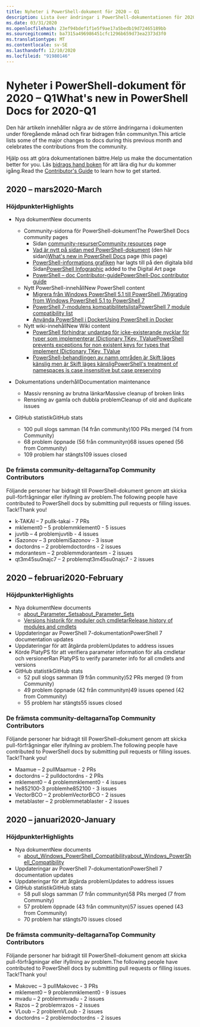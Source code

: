 ```yaml
---
title: Nyheter i PowerShell-dokument för 2020 – Q1
description: Lista över ändringar i PowerShell-dokumentationen för 2020 – Q1
ms.date: 03/31/2020
ms.openlocfilehash: 23ef94bdef1f1e5f9ae17a5bedb19d72465189bb
ms.sourcegitcommit: ba7315a496986451cfc1296b659d73ea2373d3f0
ms.translationtype: MT
ms.contentlocale: sv-SE
ms.lasthandoff: 12/10/2020
ms.locfileid: "91980146"
---
```

# <a name="whats-new-in-powershell-docs-for-2020-q1"></a><span data-ttu-id="398d3-103">Nyheter i PowerShell-dokument för 2020 – Q1</span><span class="sxs-lookup"><span data-stu-id="398d3-103">What's new in PowerShell Docs for 2020-Q1</span></span>

<span data-ttu-id="398d3-104">Den här artikeln innehåller några av de större ändringarna i dokumenten under föregående månad och firar bidragen från communityn.</span><span class="sxs-lookup"><span data-stu-id="398d3-104">This article lists some of the major changes to docs during this previous month and celebrates the contributions from the community.</span></span>

<span data-ttu-id="398d3-105">Hjälp oss att göra dokumentationen bättre.</span><span class="sxs-lookup"><span data-stu-id="398d3-105">Help us make the documentation better for you.</span></span> <span data-ttu-id="398d3-106">Läs [bidrags hand boken][contrib] för att lära dig hur du kommer igång.</span><span class="sxs-lookup"><span data-stu-id="398d3-106">Read the [Contributor's Guide][contrib] to learn how to get started.</span></span>

## <a name="2020-march"></a><span data-ttu-id="398d3-107">2020 – mars</span><span class="sxs-lookup"><span data-stu-id="398d3-107">2020-March</span></span>

### <a name="highlights"></a><span data-ttu-id="398d3-108">Höjdpunkter</span><span class="sxs-lookup"><span data-stu-id="398d3-108">Highlights</span></span>

- <span data-ttu-id="398d3-109">Nya dokument</span><span class="sxs-lookup"><span data-stu-id="398d3-109">New documents</span></span>
  - <span data-ttu-id="398d3-110">Community-sidorna för PowerShell-dokument</span><span class="sxs-lookup"><span data-stu-id="398d3-110">The PowerShell Docs community pages</span></span>
    - <span data-ttu-id="398d3-111">Sidan [community-resurser](/powershell/scripting/community/community-support)</span><span class="sxs-lookup"><span data-stu-id="398d3-111">[Community resources](/powershell/scripting/community/community-support) page</span></span>
    - <span data-ttu-id="398d3-112">[Vad är nytt på sidan med PowerShell-dokument](#2020-march) (den här sidan)</span><span class="sxs-lookup"><span data-stu-id="398d3-112">[What's new in PowerShell Docs](#2020-march) page (this page)</span></span>
    - <span data-ttu-id="398d3-113">[PowerShell-informations grafiken](https://github.com/MicrosoftDocs/PowerShell-Docs/blob/staging/assets/PowerShell_7_Infographic.pdf) har lagts till på den digitala bild Sidan</span><span class="sxs-lookup"><span data-stu-id="398d3-113">[PowerShell Infographic](https://github.com/MicrosoftDocs/PowerShell-Docs/blob/staging/assets/PowerShell_7_Infographic.pdf) added to the Digital Art page</span></span>
    - [<span data-ttu-id="398d3-114">PowerShell – doc Contributor-guide</span><span class="sxs-lookup"><span data-stu-id="398d3-114">PowerShell-Doc contributor guide</span></span>](/powershell/scripting/community/contributing/overview)
  - <span data-ttu-id="398d3-115">Nytt PowerShell-innehåll</span><span class="sxs-lookup"><span data-stu-id="398d3-115">New PowerShell content</span></span>
    - [<span data-ttu-id="398d3-116">Migrera från Windows PowerShell 5.1 till PowerShell 7</span><span class="sxs-lookup"><span data-stu-id="398d3-116">Migrating from Windows PowerShell 5.1 to PowerShell 7</span></span>](/powershell/scripting/whats-new/migrating-from-windows-powershell-51-to-powershell-7)
    - [<span data-ttu-id="398d3-117">PowerShell 7-modulens kompatibilitetslista</span><span class="sxs-lookup"><span data-stu-id="398d3-117">PowerShell 7 module compatibility list</span></span>](/PowerShell/scripting/whats-new/module-compatibility)
    - [<span data-ttu-id="398d3-118">Använda PowerShell i Docker</span><span class="sxs-lookup"><span data-stu-id="398d3-118">Using PowerShell in Docker</span></span>](/powershell/scripting/install/powershell-in-docker)
  - <span data-ttu-id="398d3-119">Nytt wiki-innehåll</span><span class="sxs-lookup"><span data-stu-id="398d3-119">New Wiki content</span></span>
    - [<span data-ttu-id="398d3-120">PowerShell förhindrar undantag för icke-existerande nycklar för typer som implementerar IDictionary TKey, TValue</span><span class="sxs-lookup"><span data-stu-id="398d3-120">PowerShell prevents exceptions for non existent keys for types that implement IDictionary TKey, TValue</span></span>](https://github.com/MicrosoftDocs/PowerShell-Docs/wiki/PowerShell-prevents-exceptions-for-non-existent-keys-for-types-that-implement-IDictionary-TKey,-TValue-)
    - [<span data-ttu-id="398d3-121">PowerShell-behandlingen av namn områden är Skift läges känslig men är Skift läges känslig</span><span class="sxs-lookup"><span data-stu-id="398d3-121">PowerShell's treatment of namespaces is case insensitive but case preserving</span></span>](https://github.com/MicrosoftDocs/PowerShell-Docs/wiki/PowerShell's-treatment-of-namespaces-is-case-insensitive-but-case-preserving)

- <span data-ttu-id="398d3-122">Dokumentations underhåll</span><span class="sxs-lookup"><span data-stu-id="398d3-122">Documentation maintenance</span></span>
  - <span data-ttu-id="398d3-123">Massiv rensning av brutna länkar</span><span class="sxs-lookup"><span data-stu-id="398d3-123">Massive cleanup of broken links</span></span>
  - <span data-ttu-id="398d3-124">Rensning av gamla och dubbla problem</span><span class="sxs-lookup"><span data-stu-id="398d3-124">Cleanup of old and duplicate issues</span></span>

- <span data-ttu-id="398d3-125">GitHub statistik</span><span class="sxs-lookup"><span data-stu-id="398d3-125">GitHub stats</span></span>
  - <span data-ttu-id="398d3-126">100 pull slogs samman (14 från community)</span><span class="sxs-lookup"><span data-stu-id="398d3-126">100 PRs merged (14 from Community)</span></span>
  - <span data-ttu-id="398d3-127">68 problem öppnade (56 från communityn)</span><span class="sxs-lookup"><span data-stu-id="398d3-127">68 issues opened (56 from Community)</span></span>
  - <span data-ttu-id="398d3-128">109 problem har stängts</span><span class="sxs-lookup"><span data-stu-id="398d3-128">109 issues closed</span></span>

### <a name="top-community-contributors"></a><span data-ttu-id="398d3-129">De främsta community-deltagarna</span><span class="sxs-lookup"><span data-stu-id="398d3-129">Top Community Contributors</span></span>

<span data-ttu-id="398d3-130">Följande personer har bidragit till PowerShell-dokument genom att skicka pull-förfrågningar eller ifyllning av problem.</span><span class="sxs-lookup"><span data-stu-id="398d3-130">The following people have contributed to PowerShell docs by submitting pull requests or filling issues.</span></span> <span data-ttu-id="398d3-131">Tack!</span><span class="sxs-lookup"><span data-stu-id="398d3-131">Thank you!</span></span>

- <span data-ttu-id="398d3-132">k-TAKAI – 7 pull</span><span class="sxs-lookup"><span data-stu-id="398d3-132">k-takai - 7 PRs</span></span>
- <span data-ttu-id="398d3-133">mklement0 – 5 problem</span><span class="sxs-lookup"><span data-stu-id="398d3-133">mklement0 - 5 issues</span></span>
- <span data-ttu-id="398d3-134">juvtib – 4 problem</span><span class="sxs-lookup"><span data-stu-id="398d3-134">juvtib - 4 issues</span></span>
- <span data-ttu-id="398d3-135">iSazonov – 3 problem</span><span class="sxs-lookup"><span data-stu-id="398d3-135">iSazonov - 3 issue</span></span>
- <span data-ttu-id="398d3-136">doctordns – 2 problem</span><span class="sxs-lookup"><span data-stu-id="398d3-136">doctordns - 2 issues</span></span>
- <span data-ttu-id="398d3-137">mdorantesm – 2 problem</span><span class="sxs-lookup"><span data-stu-id="398d3-137">mdorantesm - 2 issues</span></span>
- <span data-ttu-id="398d3-138">qt3m45su0najc7 – 2 problem</span><span class="sxs-lookup"><span data-stu-id="398d3-138">qt3m45su0najc7 - 2 issues</span></span>

## <a name="2020-february"></a><span data-ttu-id="398d3-139">2020 – februari</span><span class="sxs-lookup"><span data-stu-id="398d3-139">2020-February</span></span>

### <a name="highlights"></a><span data-ttu-id="398d3-140">Höjdpunkter</span><span class="sxs-lookup"><span data-stu-id="398d3-140">Highlights</span></span>

- <span data-ttu-id="398d3-141">Nya dokument</span><span class="sxs-lookup"><span data-stu-id="398d3-141">New documents</span></span>
  - [<span data-ttu-id="398d3-142">about_Parameter_Sets</span><span class="sxs-lookup"><span data-stu-id="398d3-142">about_Parameter_Sets</span></span>](/powershell/module/microsoft.powershell.core/about/about_parameter_sets)
  - [<span data-ttu-id="398d3-143">Versions historik för moduler och cmdletar</span><span class="sxs-lookup"><span data-stu-id="398d3-143">Release history of modules and cmdlets</span></span>](/powershell/scripting/whats-new/cmdlet-versions)
- <span data-ttu-id="398d3-144">Uppdateringar av PowerShell 7-dokumentation</span><span class="sxs-lookup"><span data-stu-id="398d3-144">PowerShell 7 documentation updates</span></span>
- <span data-ttu-id="398d3-145">Uppdateringar för att åtgärda problem</span><span class="sxs-lookup"><span data-stu-id="398d3-145">Updates to address issues</span></span>
- <span data-ttu-id="398d3-146">Körde PlatyPS för att verifiera parameter information för alla cmdletar och versioner</span><span class="sxs-lookup"><span data-stu-id="398d3-146">Ran PlatyPS to verify parameter info for all cmdlets and versions</span></span>
- <span data-ttu-id="398d3-147">GitHub statistik</span><span class="sxs-lookup"><span data-stu-id="398d3-147">GitHub stats</span></span>
  - <span data-ttu-id="398d3-148">52 pull slogs samman (9 från community)</span><span class="sxs-lookup"><span data-stu-id="398d3-148">52 PRs merged (9 from Community)</span></span>
  - <span data-ttu-id="398d3-149">49 problem öppnade (42 från communityn)</span><span class="sxs-lookup"><span data-stu-id="398d3-149">49 issues opened (42 from Community)</span></span>
  - <span data-ttu-id="398d3-150">55 problem har stängts</span><span class="sxs-lookup"><span data-stu-id="398d3-150">55 issues closed</span></span>

### <a name="top-community-contributors"></a><span data-ttu-id="398d3-151">De främsta community-deltagarna</span><span class="sxs-lookup"><span data-stu-id="398d3-151">Top Community Contributors</span></span>

<span data-ttu-id="398d3-152">Följande personer har bidragit till PowerShell-dokument genom att skicka pull-förfrågningar eller ifyllning av problem.</span><span class="sxs-lookup"><span data-stu-id="398d3-152">The following people have contributed to PowerShell docs by submitting pull requests or filling issues.</span></span> <span data-ttu-id="398d3-153">Tack!</span><span class="sxs-lookup"><span data-stu-id="398d3-153">Thank you!</span></span>

- <span data-ttu-id="398d3-154">Maamue – 2 pull</span><span class="sxs-lookup"><span data-stu-id="398d3-154">Maamue - 2 PRs</span></span>
- <span data-ttu-id="398d3-155">doctordns – 2 pull</span><span class="sxs-lookup"><span data-stu-id="398d3-155">doctordns - 2 PRs</span></span>
- <span data-ttu-id="398d3-156">mklement0 – 4 problem</span><span class="sxs-lookup"><span data-stu-id="398d3-156">mklement0 - 4 issues</span></span>
- <span data-ttu-id="398d3-157">he852100-3 problem</span><span class="sxs-lookup"><span data-stu-id="398d3-157">he852100 - 3 issues</span></span>
- <span data-ttu-id="398d3-158">VectorBCO – 2 problem</span><span class="sxs-lookup"><span data-stu-id="398d3-158">VectorBCO - 2 issues</span></span>
- <span data-ttu-id="398d3-159">metablaster – 2 problem</span><span class="sxs-lookup"><span data-stu-id="398d3-159">metablaster - 2 issues</span></span>

## <a name="2020-january"></a><span data-ttu-id="398d3-160">2020 – januari</span><span class="sxs-lookup"><span data-stu-id="398d3-160">2020-January</span></span>

### <a name="highlights"></a><span data-ttu-id="398d3-161">Höjdpunkter</span><span class="sxs-lookup"><span data-stu-id="398d3-161">Highlights</span></span>

- <span data-ttu-id="398d3-162">Nya dokument</span><span class="sxs-lookup"><span data-stu-id="398d3-162">New documents</span></span>
  - [<span data-ttu-id="398d3-163">about_Windows_PowerShell_Compatibility</span><span class="sxs-lookup"><span data-stu-id="398d3-163">about_Windows_PowerShell_Compatibility</span></span>](/powershell/module/microsoft.powershell.core/about/about_Windows_PowerShell_Compatibility)
- <span data-ttu-id="398d3-164">Uppdateringar av PowerShell 7-dokumentation</span><span class="sxs-lookup"><span data-stu-id="398d3-164">PowerShell 7 documentation updates</span></span>
- <span data-ttu-id="398d3-165">Uppdateringar för att åtgärda problem</span><span class="sxs-lookup"><span data-stu-id="398d3-165">Updates to address issues</span></span>
- <span data-ttu-id="398d3-166">GitHub statistik</span><span class="sxs-lookup"><span data-stu-id="398d3-166">GitHub stats</span></span>
  - <span data-ttu-id="398d3-167">58 pull slogs samman (7 från communityn)</span><span class="sxs-lookup"><span data-stu-id="398d3-167">58 PRs merged (7 from Community)</span></span>
  - <span data-ttu-id="398d3-168">57 problem öppnade (43 från communityn)</span><span class="sxs-lookup"><span data-stu-id="398d3-168">57 issues opened (43 from Community)</span></span>
  - <span data-ttu-id="398d3-169">70 problem har stängts</span><span class="sxs-lookup"><span data-stu-id="398d3-169">70 issues closed</span></span>

### <a name="top-community-contributors"></a><span data-ttu-id="398d3-170">De främsta community-deltagarna</span><span class="sxs-lookup"><span data-stu-id="398d3-170">Top Community Contributors</span></span>

<span data-ttu-id="398d3-171">Följande personer har bidragit till PowerShell-dokument genom att skicka pull-förfrågningar eller ifyllning av problem.</span><span class="sxs-lookup"><span data-stu-id="398d3-171">The following people have contributed to PowerShell docs by submitting pull requests or filling issues.</span></span> <span data-ttu-id="398d3-172">Tack!</span><span class="sxs-lookup"><span data-stu-id="398d3-172">Thank you!</span></span>

- <span data-ttu-id="398d3-173">Makovec – 3 pull</span><span class="sxs-lookup"><span data-stu-id="398d3-173">Makovec - 3 PRs</span></span>
- <span data-ttu-id="398d3-174">mklement0 – 9 problem</span><span class="sxs-lookup"><span data-stu-id="398d3-174">mklement0 - 9 issues</span></span>
- <span data-ttu-id="398d3-175">mvadu – 2 problem</span><span class="sxs-lookup"><span data-stu-id="398d3-175">mvadu - 2 issues</span></span>
- <span data-ttu-id="398d3-176">Razos – 2 problem</span><span class="sxs-lookup"><span data-stu-id="398d3-176">razos - 2 issues</span></span>
- <span data-ttu-id="398d3-177">VLoub – 2 problem</span><span class="sxs-lookup"><span data-stu-id="398d3-177">VLoub - 2 issues</span></span>
- <span data-ttu-id="398d3-178">doctordns – 2 problem</span><span class="sxs-lookup"><span data-stu-id="398d3-178">doctordns - 2 issues</span></span>

<!-- Link references -->
[contrib]: contributing/overview.md
